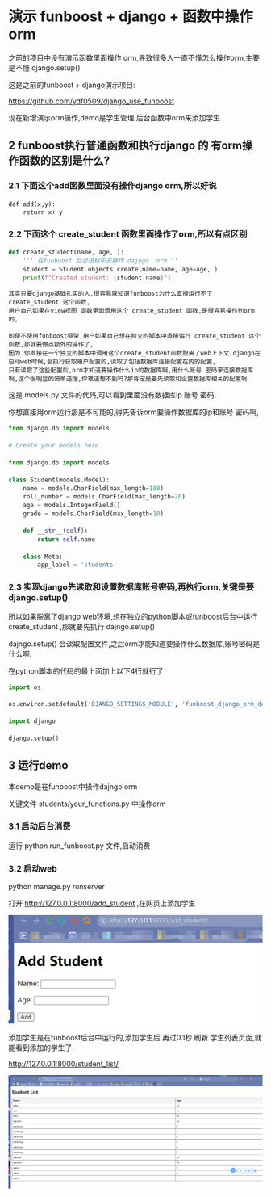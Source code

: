 

# 演示 funboost + django + 函数中操作 orm

之前的项目中没有演示函数里面操作 orm,导致很多人一直不懂怎么操作orm,主要是不懂 django.setup()

这是之前的funboost + django演示项目:

https://github.com/ydf0509/django_use_funboost


现在新增演示orm操作,demo是学生管理,后台函数中orm来添加学生


## 2 funboost执行普通函数和执行django 的 有orm操作函数的区别是什么?

### 2.1 下面这个add函数里面没有操作django orm,所以好说
```
def add(x,y):
    return x+ y

```

### 2.2 下面这个 create_student 函数里面操作了orm,所以有点区别
```python
def create_student(name, age, ):
    ''' 在funboost 后台进程中去操作 dajngo  orm'''
    student = Student.objects.create(name=name, age=age, )
    print(f"Created student: {student.name}")
```

```
其实只要django基础扎实的人,很容易就知道funboost为什么直接运行不了 create_student 这个函数,
用户自己如果在view视图 函数里面调用这个 create_student 函数,是很容易操作到orm的,

即使不使用funboost框架,用户如果自己想在独立的脚本中直接运行 create_student 这个函数,那就要做点额外的操作了,
因为 你直接在一个独立的脚本中调用这个create_student函数脱离了web上下文,django在启动web时候,会执行获取用户配置的,读取了包括数据库连接配置在内的配置,
只有读取了这些配置后,orm才知道要操作什么ip的数据库啊,用什么账号 密码来连接数据库啊,这个很明显的简单道理,你难道想不到吗?那肯定是要先读取和设置数据库相关的配置啊

```

这是 models.py 文件的代码,可以看到里面没有数据库ip 账号 密码,

你想直接用orm运行那是不可能的,得先告诉orm要操作数据库的ip和账号 密码啊,
```python
from django.db import models

# Create your models here.

from django.db import models

class Student(models.Model):
    name = models.CharField(max_length=100)
    roll_number = models.CharField(max_length=20)
    age = models.IntegerField()
    grade = models.CharField(max_length=10)

    def __str__(self):
        return self.name

    class Meta:
        app_label = 'students'
```

### 2.3 实现django先读取和设置数据库账号密码,再执行orm,关键是要 django.setup()

所以如果脱离了django web环境,想在独立的python脚本或funboost后台中运行 create_student ,那就要先执行 dajngo.setup()

dajngo.setup() 会读取配置文件,之后orm才能知道要操作什么数据库,账号密码是什么啊.

在python脚本的代码的最上面加上以下4行就行了

```python
import os

os.environ.setdefault('DJANGO_SETTINGS_MODULE', 'funboost_django_orm_demo.settings') # 这个是你的dajngo配置文件,里面包括了数据库账号密码.

import django

django.setup()
```


## 3 运行demo

本demo是在funboost中操作dajngo orm

关键文件 students/your_functions.py 中操作orm

### 3.1 启动后台消费

运行 python run_funboost.py 文件,启动消费


### 3.2 启动web

python manage.py runserver


打开 http://127.0.0.1:8000/add_student ,在网页上添加学生

![img.png](img.png)


添加学生是在funboost后台中运行的,添加学生后,再过0.1秒 刷新 学生列表页面,就能看到添加的学生了.

http://127.0.0.1:8000/student_list/

![img_1.png](img_1.png)
